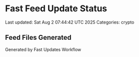 # Fast Feed Update Status
Last updated: Sat Aug  2 07:44:42 UTC 2025
Categories: crypto

## Feed Files Generated

Generated by Fast Updates Workflow
